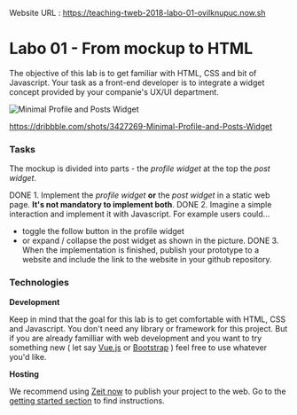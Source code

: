 Website URL : https://teaching-tweb-2018-labo-01-ovilknupuc.now.sh



# Labo 01 - From mockup to HTML

The objective of this lab is to get familiar with HTML, CSS and bit of Javascript. Your task as a front-end developer is to integrate a widget concept provided by your companie's UX/UI department. 

![Minimal Profile and Posts Widget](mockup.png)

https://dribbble.com/shots/3427269-Minimal-Profile-and-Posts-Widget

### Tasks

The mockup is divided into parts - the *profile widget*  at the top the *post widget*. 

DONE 1. Implement the *profile widget* **or** the *post widget* in a static web page. **It's not mandatory to implement both**.
DONE 2. Imagine a simple interaction and implement it with Javascript. For example users could...
   - toggle the follow button in the profile widget
   - or expand / collapse the post widget as shown in the picture.
DONE 3. When the implementation is finished, publish your prototype to a website and include the link to the website in your github repository.

### Technologies

**Development**

Keep in mind that the goal for this lab is to get comfortable with HTML, CSS and Javascript. You don't need any library or framework for this project. But if you are already familliar with web development and you want to try something new ( let say [Vue.js](https://vuejs.org/) or [Bootstrap](http://getbootstrap.com/) ) feel free to use whatever you'd like.

**Hosting**

We recommend using [Zeit now](https://zeit.co/now) to publish your project to the web. Go to the [getting started section](https://zeit.co/now#get-started) to find instructions.
